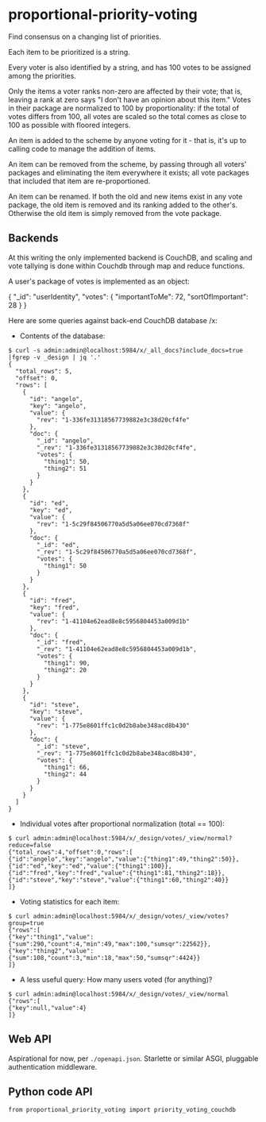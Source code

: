 # proportional-priority-voting
Find consensus on a changing list of priorities.

Each item to be prioritized is a string.

Every voter is also identified by a string, and has 100 votes to be
assigned among the priorities.

Only the items a voter ranks non-zero are affected by their vote; that is,
leaving a rank at zero says "I don't have an opinion about this item." Votes in
their package are normalized to 100 by proportionality: if the total of votes
differs from 100, all votes are scaled so the total comes as close to 100 as
possible with floored integers.

An item is added to the scheme by anyone voting for it - that is, it's up
to calling code to manage the addition of items.

An item can be removed from the scheme, by passing through all voters' packages and eliminating the item everywhere it exists; all vote packages that included
that item are re-proportioned.

An item can be renamed. If both the old and new items exist in any vote package,
the old item is removed and its ranking added to the other's. Otherwise the old
item is simply removed from the vote package.

## Backends

At this writing the only implemented backend is CouchDB, and scaling and vote
tallying is done within Couchdb through map and reduce functions.

A user's package of votes is implemented as an object:

{
    "_id": "userIdentity",
    "votes": {
        "importantToMe": 72,
        "sortOfImportant": 28
    }
}

Here are some queries against back-end CouchDB database /x:

 - Contents of the database:
 
```
$ curl -s admin:admin@localhost:5984/x/_all_docs?include_docs=true |fgrep -v _design | jq '.'
{
  "total_rows": 5,
  "offset": 0,
  "rows": [
    {
      "id": "angelo",
      "key": "angelo",
      "value": {
        "rev": "1-336fe31318567739882e3c38d20cf4fe"
      },
      "doc": {
        "_id": "angelo",
        "_rev": "1-336fe31318567739882e3c38d20cf4fe",
        "votes": {
          "thing1": 50,
          "thing2": 51
        }
      }
    },
    {
      "id": "ed",
      "key": "ed",
      "value": {
        "rev": "1-5c29f84506770a5d5a06ee070cd7368f"
      },
      "doc": {
        "_id": "ed",
        "_rev": "1-5c29f84506770a5d5a06ee070cd7368f",
        "votes": {
          "thing1": 50
        }
      }
    },
    {
      "id": "fred",
      "key": "fred",
      "value": {
        "rev": "1-41104e62ead8e8c5956804453a009d1b"
      },
      "doc": {
        "_id": "fred",
        "_rev": "1-41104e62ead8e8c5956804453a009d1b",
        "votes": {
          "thing1": 90,
          "thing2": 20
        }
      }
    },
    {
      "id": "steve",
      "key": "steve",
      "value": {
        "rev": "1-775e8601ffc1c0d2b8abe348acd8b430"
      },
      "doc": {
        "_id": "steve",
        "_rev": "1-775e8601ffc1c0d2b8abe348acd8b430",
        "votes": {
          "thing1": 66,
          "thing2": 44
        }
      }
    }
  ]
}
```

 - Individual votes after proportional normalization (total == 100):
 
```
$ curl admin:admin@localhost:5984/x/_design/votes/_view/normal?reduce=false
{"total_rows":4,"offset":0,"rows":[
{"id":"angelo","key":"angelo","value":{"thing1":49,"thing2":50}},
{"id":"ed","key":"ed","value":{"thing1":100}},
{"id":"fred","key":"fred","value":{"thing1":81,"thing2":18}},
{"id":"steve","key":"steve","value":{"thing1":60,"thing2":40}}
]}
```

 - Voting statistics for each item:
 
```
$ curl admin:admin@localhost:5984/x/_design/votes/_view/votes?group=true
{"rows":[
{"key":"thing1","value":{"sum":290,"count":4,"min":49,"max":100,"sumsqr":22562}},
{"key":"thing2","value":{"sum":108,"count":3,"min":18,"max":50,"sumsqr":4424}}
]}
```

 - A less useful query: How many users voted (for anything)?
 
```
$ curl admin:admin@localhost:5984/x/_design/votes/_view/normal
{"rows":[
{"key":null,"value":4}
]}
```

## Web API

Aspirational for now, per `./openapi.json`. Starlette or similar ASGI, pluggable
authentication middleware.

## Python code API

```
from proportional_priority_voting import priority_voting_couchdb
```
